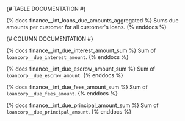 {# TABLE DOCUMENTATION #}

{% docs finance__int_loans_due_amounts_aggregated %}
Sums due amounts per customer for all customer's loans.
{% enddocs %}

{# COLUMN DOCUMENTATION #}

{% docs finance__int_due_interest_amount_sum %}
Sum of `loancorp__due_interest_amount`.
{% enddocs %}

{% docs finance__int_due_escrow_amount_sum %}
Sum of `loancorp__due_escrow_amount`.
{% enddocs %}

{% docs finance__int_due_fees_amount_sum %}
Sum of `loancorp__due_fees_amount`.
{% enddocs %}

{% docs finance__int_due_principal_amount_sum %}
Sum of `loancorp__due_principal_amount`.
{% enddocs %}
